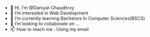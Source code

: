 - 👋 Hi, I’m @Daniyal-Chaudhrxy
- 👀 I’m interested in Web Development
- 🌱 I’m currently learning Bachelors In Computer Sciences(BSCS)
- 💞️ I’m looking to collaborate on ...
- 📫 How to reach me : Using my email

<!---
Daniyal-Chaudhrxy/Daniyal-Chaudhrxy is a ✨ special ✨ repository because its `README.md` (this file) appears on your GitHub profile.
You can click the Preview link to take a look at your changes.
--->
